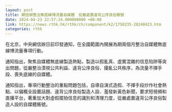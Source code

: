 ```yaml
---
layout: post
title: 網信辦整治無底線博流量自媒體　從嚴處置違背公序良俗賬號
date: 2024-04-23 22:57:24.000000000 +08:00
link: https://news.rthk.hk/rthk/ch/component/k2/1750235-20240423.htm
categories: rthk
---
```


在北京，中央網信辦日前印發通知，在全國範圍內開展為期兩個月整治自媒體無底線博流量專項行動。

通知指出，聚焦自媒體無底線製造熱點，製造以假亂真、虛實混雜的信息陷阱等突出問題，從嚴整治漠視公共利益、違背公序良俗、擾亂公共秩序，為流量不擇手段、喪失底線的自媒體。

通知指出，專項行動整治的重點問題包括，自導自演式造假、不擇手段炒作社會熱點、以偏概全設置話題、違背公序良俗製造人設、濫發新黃色新聞，要求短視頻和直播平台，著重加大對虛假擺拍信息的識別和清理力度，從嚴處置違背公序良俗製造人設的自媒體賬號。

